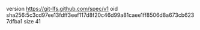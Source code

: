 version https://git-lfs.github.com/spec/v1
oid sha256:5c3cd97ee13fdff3eef117d8f20c46d99a81caee1ff8506d8a673cb6237dfba1
size 41
